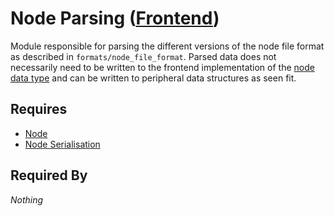 # Node Parsing ([Frontend](../../frontend.md))

Module responsible for parsing the different versions of the node file format as described in `formats/node_file_format`. Parsed data does not necessarily need to be written to the frontend implementation of the [node data type](../renderables/nodes/node.md) and can be written to peripheral data structures as seen fit.

## Requires

- [Node](../renderables/nodes/node.md)
- [Node Serialisation](./serialisation.md)

## Required By

*Nothing*
